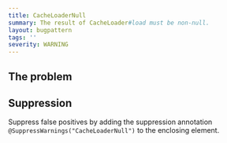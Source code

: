 ```yaml
---
title: CacheLoaderNull
summary: The result of CacheLoader#load must be non-null.
layout: bugpattern
tags: ''
severity: WARNING
---
```


<!--
*** AUTO-GENERATED, DO NOT MODIFY ***
To make changes, edit the @BugPattern annotation or the explanation in docs/bugpattern.
-->


## The problem


## Suppression
Suppress false positives by adding the suppression annotation `@SuppressWarnings("CacheLoaderNull")` to the enclosing element.
